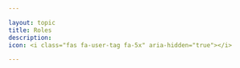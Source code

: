 ```yaml
---

layout: topic
title: Roles
description:
icon: <i class="fas fa-user-tag fa-5x" aria-hidden="true"></i>

---
```

